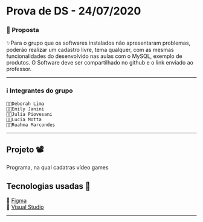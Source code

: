 # Prova de DS - 24/07/2020

### 🎇 Proposta
 <p> ✨Para o grupo que os softwares instalados não apresentaram problemas, poderão realizar um cadastro livre, tema qualquer, com as mesmas funcionalidades do desenvolvido nas aulas com o MySQL, exemplo de produtos. O Software deve ser compartilhado no github e o link enviado ao professor.</p>
<hr/>

### ℹ Integrantes do grupo 

    👩‍💻Deborah Lima
    👩‍💻Emily Janini 
    👩‍💻Julia Piovesani 
    👩‍💻Lucia Motta 
    👩‍💻Ruahma Marcondes
    
<hr/>

## Projeto 📽
<p> Programa, na qual cadatras vídeo games</p>

## Tecnologias usadas 🌠

 🌠 [Figma](https://www.figma.com/)<br/>
 🌠 [Visual Studio](https://visualstudio.microsoft.com/pt-br/)<br/>
<hr/>
